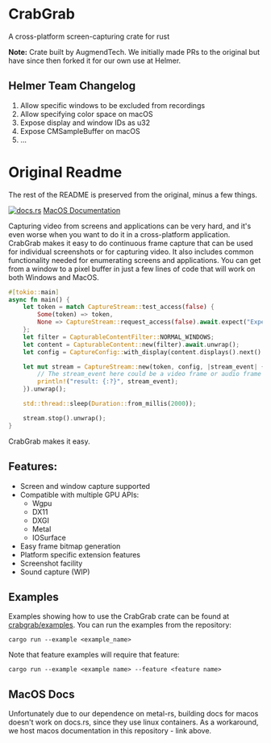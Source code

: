 # CrabGrab

A cross-platform screen-capturing crate for rust

**Note:** Crate built by AugmendTech. We initially made PRs to the original but have since then forked it for our own use at Helmer.

## Helmer Team Changelog

1. Allow specific windows to be excluded from recordings
2. Allow specifying color space on macOS
3. Expose display and window IDs as u32
4. Expose CMSampleBuffer on macOS
5. ...

# Original Readme

The rest of the README is preserved from the original, minus a few things.

[![docs.rs](https://img.shields.io/docsrs/crabgrab)](https://docs.rs/crabgrab/)
[MacOS Documentation](https://augmendtech.github.io/CrabGrab/macos_docs/crabgrab/index.html)

Capturing video from screens and applications can be very hard, and it's even worse when you want to do it in a cross-platform application. CrabGrab makes it easy to do continuous frame capture that can be used for individual screenshots or for capturing video. It also includes common functionality needed for enumerating screens and applications. You can get from a window to a pixel buffer in just a few lines of code that will work on both Windows and MacOS.

```rust
#[tokio::main]
async fn main() {
    let token = match CaptureStream::test_access(false) {
        Some(token) => token,
        None => CaptureStream::request_access(false).await.expect("Expected capture access")
    };
    let filter = CapturableContentFilter::NORMAL_WINDOWS;
    let content = CapturableContent::new(filter).await.unwrap();
    let config = CaptureConfig::with_display(content.displays().next().unwrap(), CapturePixelFormat::Bgra8888);

    let mut stream = CaptureStream::new(token, config, |stream_event| {
        // The stream_event here could be a video frame or audio frame
        println!("result: {:?}", stream_event);
    }).unwrap();

    std::thread::sleep(Duration::from_millis(2000));

    stream.stop().unwrap();
}
```

CrabGrab makes it easy.

## Features:

-   Screen and window capture supported
-   Compatible with multiple GPU APIs:
    -   Wgpu
    -   DX11
    -   DXGI
    -   Metal
    -   IOSurface
-   Easy frame bitmap generation
-   Platform specific extension features
-   Screenshot facility
-   Sound capture (WIP)

## Examples

Examples showing how to use the CrabGrab crate can be found at [crabgrab/examples](examples). You can run the examples from the repository:

`cargo run --example <example_name>`

Note that feature examples will require that feature:

`cargo run --example <example name> --feature <feature name>`

## MacOS Docs

Unfortunately due to our dependence on metal-rs, building docs for macos doesn't work on docs.rs, since they use linux containers. As a workaround, we host macos documentation in this repository - link above.
